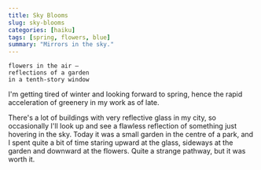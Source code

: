 ```yaml
---
title: Sky Blooms
slug: sky-blooms
categories: [haiku]
tags: [spring, flowers, blue]
summary: "Mirrors in the sky."
---
```


```
flowers in the air —
reflections of a garden
in a tenth-story window
```

I'm getting tired of winter and looking forward to spring, hence the rapid acceleration of greenery in my work as of late.

There's a lot of buildings with very reflective glass in my city, so occasionally I'll look up and see a flawless reflection of something just hovering in the sky.
Today it was a small garden in the centre of a park, and I spent quite a bit of time staring upward at the glass, sideways at the garden and downward at the flowers.
Quite a strange pathway, but it was worth it.

